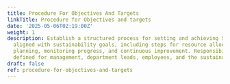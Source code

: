 ```yaml
---
title: Procedure For Objectives And Targets
linkTitle: Procedure for Objectives and targets
date: '2025-05-06T02:19:00Z'
weight: 1
description: Establish a structured process for setting and achieving SMART objectives
  aligned with sustainability goals, including steps for resource allocation, action
  planning, monitoring progress, and continuous improvement. Responsibilities are
  defined for management, department leads, employees, and the sustainability team.
draft: false
ref: procedure-for-objectives-and-targets
---
```


